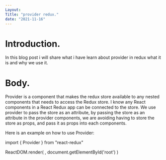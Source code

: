 ```yaml
---
Layout: 
Title: "provider redux."
date: "2021-11-16"
---
```


# Introduction.

In this blog post i will share what i have learn about provider in redux what it is and why we use it.

# Body.

Provider is a component that makes the redux store available to any nested components that needs to access the Redux store. I know any React components in a React Redux app can be connected to the store. We use provider to pass the store as an attribute, by passing the store as an attribute in the provider components, we are avoiding having to store the store as props, and pass it as props into each components.

Here is an example on how to use Provider:

import { Provider } from "react-redux"

ReactDOM.render(
  <Provider store={store}>
    <App />
  </Provider >,
  document.getElementById('root')
)